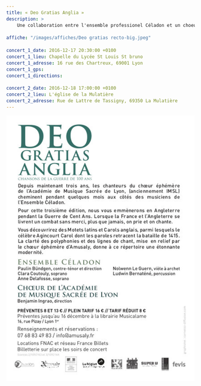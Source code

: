 ```yaml
---
title: « Deo Gratias Anglia »
description: >
    Une collaboration entre l'ensemble professionel Céladon et un choeur amateur d'Amusaly.

affiche: "/images/affiches/Deo gratias recto-big.jpeg"

concert_1_date: 2016-12-17 20:30:00 +0100
concert_1_lieu: Chapelle du Lycée St Louis St bruno
concert_1_adresse: 16 rue des Chartreux, 69001 Lyon
concert_1_gps:
concert_1_directions:

concert_2_date: 2016-12-18 17:00:00 +0100
concert_2_lieu: L'église de la Mulatière
concert_2_adresse: Rue de Lattre de Tassigny, 69350 La Mulatière
---
```


<img alt="" src="/images/affiches/Deo gratias verso.jpeg" />
